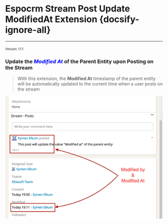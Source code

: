 # Espocrm Stream Post Update ModifiedAt Extension {docsify-ignore-all}

---

<font size="1"> Version: 1.1.1 </font>


### **Update the <font color="blue"> *Modified At* </font> of the Parent Entity upon Posting on the Stream**

> With this extension, the **Modified At** timestamp of the parent entity will be automatically updated to the current time when a user posts on the stream

![Stream Modified At](../../images/extensions/ebla-stream-modified-at/ebla-stream-modified-at-1.jpg)
